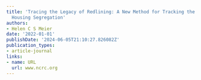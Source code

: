 ```yaml
---
title: 'Tracing the Legacy of Redlining: A New Method for Tracking the Origins of
  Housing Segregation'
authors:
- Helen C S Meier
date: '2022-01-01'
publishDate: '2024-06-05T21:10:27.826082Z'
publication_types:
- article-journal
links:
- name: URL
  url: www.ncrc.org
---
```

